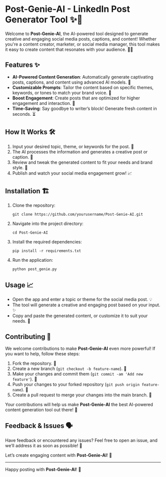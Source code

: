 # Post-Genie-AI - LinkedIn Post Generator Tool ✨🤖

Welcome to **Post-Genie-AI**, the AI-powered tool designed to generate creative and engaging social media posts, captions, and content! Whether you're a content creator, marketer, or social media manager, this tool makes it easy to create content that resonates with your audience. 📱💬

## Features ✨

- **AI-Powered Content Generation**: Automatically generate captivating posts, captions, and content using advanced AI models. 🤯
- **Customizable Prompts**: Tailor the content based on specific themes, keywords, or tones to match your brand voice. 🎨
- **Boost Engagement**: Create posts that are optimized for higher engagement and interaction. 🚀
- **Time-Saving**: Say goodbye to writer’s block! Generate fresh content in seconds. ⏳

## How It Works 🛠️

1. Input your desired topic, theme, or keywords for the post. 📝
2. The AI processes the information and generates a creative post or caption. 🤖
3. Review and tweak the generated content to fit your needs and brand style. 🎯
4. Publish and watch your social media engagement grow! 📈

## Installation 🏗️

1. Clone the repository:
    ```
    git clone https://github.com/yourusername/Post-Genie-AI.git
    ```

2. Navigate into the project directory:
    ```
    cd Post-Genie-AI
    ```

3. Install the required dependencies:
    ```
    pip install -r requirements.txt
    ```

4. Run the application:
    ```
    python post_genie.py
    ```

## Usage 📈

- Open the app and enter a topic or theme for the social media post. 💡
- The tool will generate a creative and engaging post based on your input. ✨
- Copy and paste the generated content, or customize it to suit your needs. 📝

## Contributing 🤝

We welcome contributions to make **Post-Genie-AI** even more powerful! If you want to help, follow these steps:

1. Fork the repository. 🍴
2. Create a new branch (`git checkout -b feature-name`). 🌱
3. Make your changes and commit them (`git commit -am 'Add new feature'`). 📝
4. Push your changes to your forked repository (`git push origin feature-name`). 🚀
5. Create a pull request to merge your changes into the main branch. 🔄

Your contributions will help us make **Post-Genie-AI** the best AI-powered content generation tool out there! 🙌

## Feedback & Issues 🗣️

Have feedback or encountered any issues? Feel free to open an issue, and we’ll address it as soon as possible! 💬

Let’s create engaging content with **Post-Genie-AI**! 🎉

---

Happy posting with **Post-Genie-AI**! 🚀

